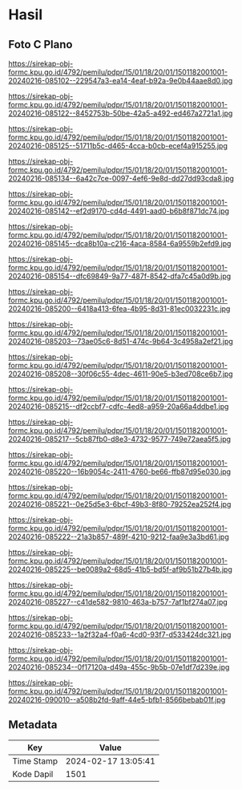 # Hasil

## Foto C Plano

https://sirekap-obj-formc.kpu.go.id/4792/pemilu/pdpr/15/01/18/20/01/1501182001001-20240216-085102--229547a3-ea14-4eaf-b92a-9e0b44aae8d0.jpg

https://sirekap-obj-formc.kpu.go.id/4792/pemilu/pdpr/15/01/18/20/01/1501182001001-20240216-085122--8452753b-50be-42a5-a492-ed467a2721a1.jpg

https://sirekap-obj-formc.kpu.go.id/4792/pemilu/pdpr/15/01/18/20/01/1501182001001-20240216-085125--51711b5c-d465-4cca-b0cb-ecef4a915255.jpg

https://sirekap-obj-formc.kpu.go.id/4792/pemilu/pdpr/15/01/18/20/01/1501182001001-20240216-085134--6a42c7ce-0097-4ef6-9e8d-dd27dd93cda8.jpg

https://sirekap-obj-formc.kpu.go.id/4792/pemilu/pdpr/15/01/18/20/01/1501182001001-20240216-085142--ef2d9170-cd4d-4491-aad0-b6b8f871dc74.jpg

https://sirekap-obj-formc.kpu.go.id/4792/pemilu/pdpr/15/01/18/20/01/1501182001001-20240216-085145--dca8b10a-c216-4aca-8584-6a9559b2efd9.jpg

https://sirekap-obj-formc.kpu.go.id/4792/pemilu/pdpr/15/01/18/20/01/1501182001001-20240216-085154--dfc69849-9a77-487f-8542-dfa7c45a0d9b.jpg

https://sirekap-obj-formc.kpu.go.id/4792/pemilu/pdpr/15/01/18/20/01/1501182001001-20240216-085200--6418a413-6fea-4b95-8d31-81ec0032231c.jpg

https://sirekap-obj-formc.kpu.go.id/4792/pemilu/pdpr/15/01/18/20/01/1501182001001-20240216-085203--73ae05c6-8d51-474c-9b64-3c4958a2ef21.jpg

https://sirekap-obj-formc.kpu.go.id/4792/pemilu/pdpr/15/01/18/20/01/1501182001001-20240216-085208--30f06c55-4dec-4611-90e5-b3ed708ce6b7.jpg

https://sirekap-obj-formc.kpu.go.id/4792/pemilu/pdpr/15/01/18/20/01/1501182001001-20240216-085215--df2ccbf7-cdfc-4ed8-a959-20a66a4ddbe1.jpg

https://sirekap-obj-formc.kpu.go.id/4792/pemilu/pdpr/15/01/18/20/01/1501182001001-20240216-085217--5cb87fb0-d8e3-4732-9577-749e72aea5f5.jpg

https://sirekap-obj-formc.kpu.go.id/4792/pemilu/pdpr/15/01/18/20/01/1501182001001-20240216-085220--16b9054c-2411-4760-be66-ffb87d95e030.jpg

https://sirekap-obj-formc.kpu.go.id/4792/pemilu/pdpr/15/01/18/20/01/1501182001001-20240216-085221--0e25d5e3-6bcf-49b3-8f80-79252ea252f4.jpg

https://sirekap-obj-formc.kpu.go.id/4792/pemilu/pdpr/15/01/18/20/01/1501182001001-20240216-085222--21a3b857-489f-4210-9212-faa9e3a3bd61.jpg

https://sirekap-obj-formc.kpu.go.id/4792/pemilu/pdpr/15/01/18/20/01/1501182001001-20240216-085225--be0089a2-68d5-41b5-bd5f-af9b51b27b4b.jpg

https://sirekap-obj-formc.kpu.go.id/4792/pemilu/pdpr/15/01/18/20/01/1501182001001-20240216-085227--c41de582-9810-463a-b757-7af1bf274a07.jpg

https://sirekap-obj-formc.kpu.go.id/4792/pemilu/pdpr/15/01/18/20/01/1501182001001-20240216-085233--1a2f32a4-f0a6-4cd0-93f7-d533424dc321.jpg

https://sirekap-obj-formc.kpu.go.id/4792/pemilu/pdpr/15/01/18/20/01/1501182001001-20240216-085234--0f17120a-d49a-455c-9b5b-07e1df7d239e.jpg

https://sirekap-obj-formc.kpu.go.id/4792/pemilu/pdpr/15/01/18/20/01/1501182001001-20240216-090010--a508b2fd-9aff-44e5-bfb1-8566bebab01f.jpg


## Metadata

| Key        | Value               |
| ---------- | ------------------- |
| Time Stamp | 2024-02-17 13:05:41 |
| Kode Dapil | 1501                |




